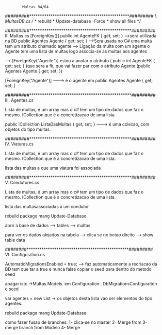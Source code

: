 			Multas 04/04

#########************************************************#########
			I. MultasDB.cs
		/*
		 * rebuild 
		 * Update-database -Force
		 * show all files
		 */


#########************************************************#########
			II. Multas.cs
[ForeignKey()]
		public int AgenteFK { get; set; } -->sera utilizada na BD 
		public Agentes Agente { get; set; } -->Sera usada no C#
uma multa tem um atributo chamado agente --> Ligação da multa com um agente 
o Agente tem uma lista de multas logo associa-se as multas aos agentes 


--> [ForeignKey("Agente")] 
	estou a anotar o atributo ( public int AgenteFK { get; set; } )que sera a fk, que vai fazer par com o atributo Agente (public Agentes Agente { get; set; })

[ForeignKey("Agente")]  ---> é o agente em public Agentes Agente { get; set; }



#########************************************************#########
			III. Agentes.cs

Lista de multas, é um array mas o c# tem um tipo de dados que faz o mesmo. ICollection que é a concretizacao de uma lista.

public ICollection<Multas> ListaDasMultas { get; set; }  ---> é uma colecao, com objetos do tipo multas.

#########************************************************#########
			IV. Viaturas.cs

Lista de multas, é um array mas o c# tem um tipo de dados que faz o mesmo. ICollection que é a concretizacao de uma lista.

lista das multas a que uma viatura foi associada

#########************************************************#########
			V. Condutores.cs

Lista de multas, é um array mas o c# tem um tipo de dados que faz o mesmo. ICollection que é a concretizacao de uma lista.

lista das multasassociadas a um condutor 

rebuild
package mang
 Update-Database

abrir a base de dados --> tables --> multas 

para ver os dados alojados na tabela --> clica se no botao direito --> show table data

########************************************************#########
			VI. Configuration.cs

 AutomaticMigrationsEnabled = true; --> faz automaticamente a recriacao da BD
tem que tar a true e nunca false
copiar o seed para dentro do metodo seed

apagar isto ->Multas.Models.  em  Configuration : DbMigrationsConfiguration<MultasDB> e seed


var agentes = new List<Agentes> -> os objetos desta lista vao ser elementos do tipo agentes.

rebuild
package mang
 Update-Database

como fazer fusao de branches.
	1- clica-se no master 
	2- Merge from 
	3-merge branch from Modelo
	4- Merge